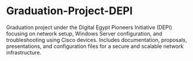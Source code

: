 # Graduation-Project-DEPI
Graduation project under the Digital Egypt Pioneers Initiative (DEPI) focusing on network setup, Windows Server configuration, and troubleshooting using Cisco devices. Includes documentation, proposals, presentations, and configuration files for a secure and scalable network infrastructure.
